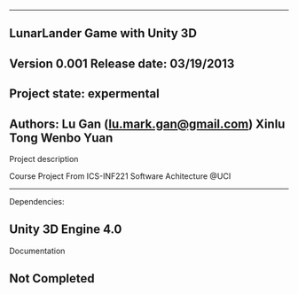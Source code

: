 -------------------------------------------------------------------------------
LunarLander Game with Unity 3D
-------------------------------------------------------------------------------
Version 0.001
Release date: 03/19/2013
-------------------------------------------------------------------------------
Project state:
expermental
-------------------------------------------------------------------------------
Authors:
	Lu Gan (lu.mark.gan@gmail.com)
    Xinlu Tong
    Wenbo Yuan
-------------------------------------------------------------------------------
Project description

Course Project From ICS-INF221 Software Achitecture @UCI

-------------------------------------------------------------------------------
Dependencies:

Unity 3D Engine 4.0
-------------------------------------------------------------------------------
Documentation

Not Completed
-------------------------------------------------------------------------------

